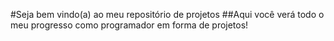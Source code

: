 #Seja bem vindo(a) ao meu repositório de projetos
##Aqui você verá todo o meu progresso como programador em forma de projetos!
